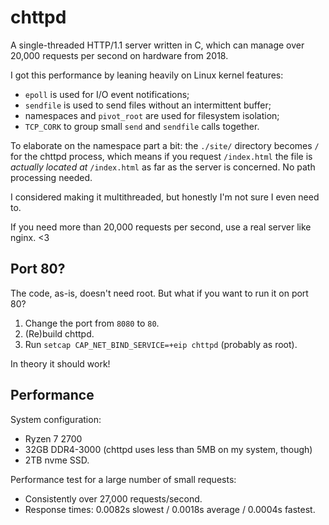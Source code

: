 # chttpd

A single-threaded HTTP/1.1 server written in C, which can manage over 20,000 requests per second on hardware from 2018.

I got this performance by leaning heavily on Linux kernel features:
- `epoll` is used for I/O event notifications;
- `sendfile` is used to send files without an intermittent buffer;
- namespaces and `pivot_root` are used for filesystem isolation;
- `TCP_CORK` to group small `send` and `sendfile` calls together.

To elaborate on the namespace part a bit: the `./site/` directory becomes `/` for
the chttpd process, which means if you request `/index.html` the file is
_actually located at_ `/index.html` as far as the server is concerned.
No path processing needed.

I considered making it multithreaded, but honestly I'm not sure I even need to.

If you need more than 20,000 requests per second, use a real server like nginx. <3

## Port 80?

The code, as-is, doesn't need root. But what if you want to run it on port 80?

1. Change the port from `8080` to `80`.
2. (Re)build chttpd.
3. Run `setcap CAP_NET_BIND_SERVICE=+eip chttpd` (probably as root).

In theory it should work!

## Performance

System configuration:
- Ryzen 7 2700
- 32GB DDR4-3000 (chttpd uses less than 5MB on my system, though)
- 2TB nvme SSD.

Performance test for a large number of small requests:
- Consistently over 27,000 requests/second.
- Response times: 0.0082s slowest / 0.0018s average / 0.0004s fastest.
